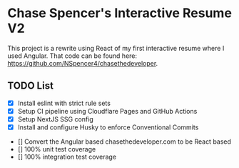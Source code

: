 # Chase Spencer's Interactive Resume V2
This project is a rewrite using React of my first interactive resume where I used Angular. That code can be found here: https://github.com/NSpencer4/chasethedeveloper.

## TODO List
- [x] Install eslint with strict rule sets
- [x] Setup CI pipeline using Cloudflare Pages and GitHub Actions
- [x] Setup NextJS SSG config
- [x] Install and configure Husky to enforce Conventional Commits
- [] Convert the Angular based chasethedeveloper.com to be React based
- [] 100% unit test coverage
- [] 100% integration test coverage
